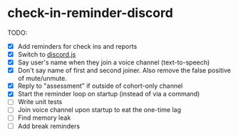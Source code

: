 # check-in-reminder-discord

TODO:

- [x] Add reminders for check ins and reports
- [x] Switch to [discord.js](https://discord.js.org)
- [x] Say user's name when they join a voice channel (text-to-speech)
- [x] Don't say name of first and second joiner. Also remove the false positive of mute/unmute.
- [x] Reply to "assessment" if outside of cohort-only channel
- [x] Start the reminder loop on startup (instead of via a command)
- [ ] Write unit tests
- [ ] Join voice channel upon startup to eat the one-time lag
- [ ] Find memory leak
- [ ] Add break reminders

